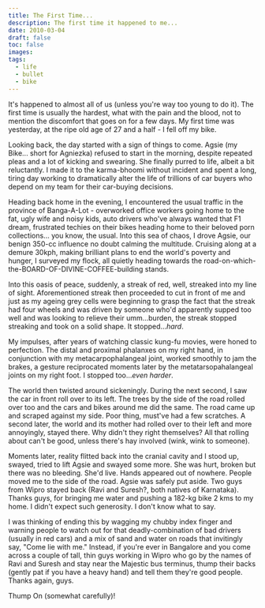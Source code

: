```yaml
---
title: The First Time...
description: The first time it happened to me...
date: 2010-03-04
draft: false
toc: false
images:
tags:
  - life
  - bullet
  - bike
---
```


It's happened to almost all of us (unless you're way too young to do it). The first time is usually the hardest, what with the pain and the blood, not to mention the discomfort that goes on for a few days. My first time was yesterday, at the ripe old age of 27 and a half - I fell off my bike.

Looking back, the day started with a sign of things to come. Agsie (my Bike... short for Agniezka) refused to start in the morning, despite repeated pleas and a lot of kicking and swearing. She finally purred to life, albeit a bit reluctantly. I made it to the karma-bhoomi without incident and spent a long, tiring day working to dramatically alter the life of trillions of car buyers who depend on my team for their car-buying decisions.

Heading back home in the evening, I encountered the usual traffic in the province of Banga-A-Lot - overworked office workers going home to the fat, ugly wife and noisy kids, auto drivers who've always wanted that F1 dream, frustrated techies on their bikes heading home to their beloved porn collections... you know, the usual. Into this sea of chaos, I drove Agsie, our benign 350-cc influence no doubt calming the multitude. Cruising along at a demure 30kph, making brilliant plans to end the world's poverty and hunger, I surveyed my flock, all quietly heading towards the road-on-which-the-BOARD-OF-DIVINE-COFFEE-building stands.

Into this oasis of peace, suddenly, a streak of red, well, streaked into my line of sight. Aforementioned streak then proceeded to cut in front of me and just as my ageing grey cells were beginning to grasp the fact that the streak had four wheels and was driven by someone who'd apparently supped too well and was looking to relieve their umm...burden, the streak stopped streaking and took on a solid shape. It stopped..._hard_.

My impulses, after years of watching classic kung-fu movies, were honed to perfection. The distal and proximal phalanxes on my right hand, in conjunction with my metacarpophalangeal joint, worked smoothly to jam the brakes, a gesture reciprocated moments later by the metatarsopahalangeal joints on my right foot. I stopped too..._even harder_.

The world then twisted around sickeningly. During the next second, I saw the car in front roll over to its left. The trees by the side of the road rolled over too and the cars and bikes around me did the same. The road came up and scraped against my side. Poor thing, must've had a few scratches. A second later, the world and its mother had rolled over to their left and more annoyingly, stayed there. Why didn't they right themselves? All that rolling about can't be good, unless there's hay involved (wink, wink to someone).

Moments later, reality flitted back into the cranial cavity and I stood up, swayed, tried to lift Agsie and swayed some more. She was hurt, broken but there was no bleeding. She'd live. Hands appeared out of nowhere. People moved me to the side of the road. Agsie was safely put aside. Two guys from Wipro stayed back (Ravi and Suresh?, both natives of Karnataka). Thanks guys, for bringing me water and pushing a 182-kg bike 2 kms to my home. I didn't expect such generosity. I don't know what to say.

I was thinking of ending this by wagging my chubby index finger and warning people to watch out for that deadly-combination of bad drivers (usually in red cars) and a mix of sand and water on roads that invitingly say, "Come lie with me." Instead, if you're ever in Bangalore and you come across a couple of tall, thin guys working in Wipro who go by the names of Ravi and Suresh and stay near the Majestic bus terminus, thump their backs (gently pat if you have a heavy hand) and tell them they're good people. Thanks again, guys.

Thump On (somewhat carefully)!